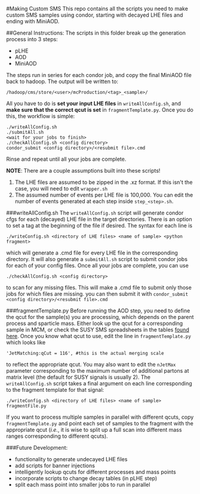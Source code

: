 #Making Custom SMS
This repo contains all the scripts you need to make custom SMS samples using condor, starting with decayed LHE files and ending with MiniAOD.

##General Instructions:
The scripts in this folder break up the generation process into 3 steps:
- pLHE
- AOD
- MiniAOD

The steps run in series for each condor job, and copy the final MiniAOD file back to hadoop. The output will be written to:
```
/hadoop/cms/store/<user>/mcProduction/<tag>_<sample>/
```
All you have to do is **set your input LHE files** in `writeAllConfig.sh`, and **make sure that the correct qcut is set** in `fragmentTemplate.py`. Once you do this, the workflow is simple:
```
./writeAllConfig.sh
./submitAll.sh
<wait for your jobs to finish>
./checkAllConfig.sh <config directory>
condor_submit <config directory>/<resubmit file>.cmd
```
Rinse and repeat until all your jobs are complete.

**NOTE**: There are a couple assumptions built into these scripts!

1. The LHE files are assumed to be zipped in the .xz format. If this isn't the case, you will need to edit `wrapper.sh`
2. The assumed number of events per LHE file is 100,000. You can edit the number of events generated at each step inside `step_<step>.sh`.

###writeAllConfig.sh
The `writeAllConfig.sh` script will generate condor cfgs for each (decayed) LHE file in the target directories. There is an option to set a tag at the beginning of the file if desired. The syntax for each line is
```
./writeConfig.sh <directory of LHE files> <name of sample> <python fragment>
```
which will generate a .cmd file for every LHE file in the corresponding directory. It will also generate a `submitAll.sh` script to submit condor jobs for each of your config files. Once all your jobs are complete, you can use
```
./checkAllConfig.sh <config directory>
```
to scan for any missing files. This will make a .cmd file to submit only those jobs for which files are missing. you can then submit it with `condor_submit <config directory>/<resubmit file>.cmd`

###fragmentTemplate.py
Before running the AOD step, you need to define the qcut for the sample(s) you are processing, which depends on the parent process and sparticle mass. Either look up the qcut for a corresponding sample in MCM, or check the SUSY SMS spreadsheets in the tables [found here](https://docs.google.com/spreadsheets/d/1fsHXGf6s7sIm_8PWaoVermlN1Q9mEtCM-1mTxqz4X7k/). Once you know what qcut to use, edit the line in `fragmentTemplate.py` which looks like
```
'JetMatching:qCut = 116', #this is the actual merging scale
```
to reflect the appropriate qcut. You may also want to edit the `nJetMax` parameter corresponding to the maximum number of additional partons at matrix level (the default for SUSY signals is usually 2). The `writeAllConfig.sh` script takes a final argument on each line corresponding to the fragment template for that signal:
```
./writeConfig.sh <directory of LHE files> <name of sample> fragmentFile.py
```
If you want to process multiple samples in parallel with different qcuts, copy `fragmentTemplate.py` and point each set of samples to the fragment with the appropriate qcut (*i.e.*, it is wise to split up a full scan into different mass ranges corresponding to different qcuts).

###Future Development:
- functionality to generate undecayed LHE files
- add scripts for banner injections
- intelligently lookup qcuts for different processes and mass points
- incorporate scripts to change decay tables (in pLHE step)
- split each mass point into smaller jobs to run in parallel
